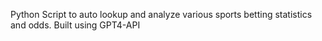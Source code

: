 Python Script to auto lookup and analyze various sports betting statistics and odds. Built using GPT4-API
